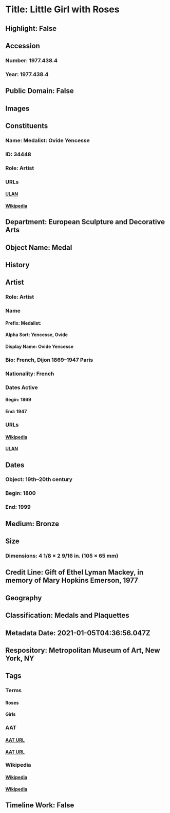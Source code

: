 # Title: Little Girl with Roses
## Highlight: False
## Accession
### Number: 1977.438.4
### Year: 1977.438.4
## Public Domain: False
## Images
## Constituents
### Name: Medalist: Ovide Yencesse
### ID: 34448
### Role: Artist
### URLs
#### [ULAN](http://vocab.getty.edu/page/ulan/500490355)
#### [Wikipedia](https://www.wikidata.org/wiki/Q3358944)
## Department: European Sculpture and Decorative Arts
## Object Name: Medal
## History
## Artist
### Role: Artist
### Name
#### Prefix: Medalist:
#### Alpha Sort: Yencesse, Ovide
#### Display Name: Ovide Yencesse
### Bio: French, Dijon 1869–1947 Paris
### Nationality: French
### Dates Active
#### Begin: 1869
#### End: 1947
### URLs
#### [Wikipedia](https://www.wikidata.org/wiki/Q3358944)
#### [ULAN](http://vocab.getty.edu/page/ulan/500490355)
## Dates
### Object: 19th–20th century
### Begin: 1800
### End: 1999
## Medium: Bronze
## Size
### Dimensions: 4 1/8 × 2 9/16 in. (105 × 65 mm)
## Credit Line: Gift of Ethel Lyman Mackey, in memory of Mary Hopkins Emerson, 1977
## Geography
## Classification: Medals and Plaquettes
## Metadata Date: 2021-01-05T04:36:56.047Z
## Respository: Metropolitan Museum of Art, New York, NY
## Tags
### Terms
#### Roses
#### Girls
### AAT
#### [AAT URL](http://vocab.getty.edu/page/aat/300266246)
#### [AAT URL](http://vocab.getty.edu/page/aat/300247581)
### Wikipedia
#### [Wikipedia]()
#### [Wikipedia]()
## Timeline Work: False